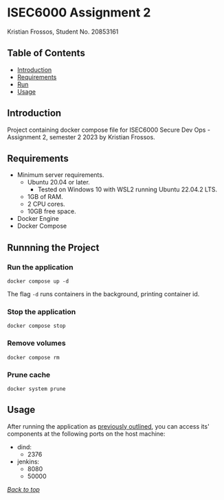 # ISEC6000 Assignment 2
Kristian Frossos, Student No. 20853161

## Table of Contents
* [Introduction](#introduction)
* [Requirements](#requirements)
* [Run](#running-the-project)
* [Usage](#usage)

## Introduction
Project containing docker compose file for ISEC6000 Secure Dev Ops - Assignment 2, semester 2 2023 by Kristian Frossos.

## Requirements
* Minimum server requirements.
    * Ubuntu 20.04 or later.
        * Tested on Windows 10 with WSL2 running Ubuntu 22.04.2 LTS.
    * 1GB of RAM.
    * 2 CPU cores.
    * 10GB free space.
* Docker Engine
* Docker Compose

## Runnning the Project
### Run the application
```shell
docker compose up -d
```
The flag `-d` runs containers in the background, printing container id.

### Stop the application
```shell
docker compose stop
```

### Remove volumes
```shell
docker compose rm
```

### Prune cache
```shell
docker system prune
```

## Usage
After running the application as [previously outlined](#run-the-application), you can access its' components at the following ports on the host machine:
* dind:
    * 2376
* jenkins:
    * 8080
    * 50000

*[Back to top](#isec6000-assignment-2)*
